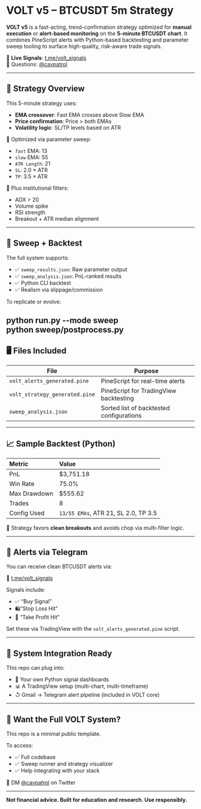 # **VOLT v5 – BTCUSDT 5m Strategy**

**VOLT v5** is a fast-acting, trend-confirmation strategy optimized for **manual execution** or **alert-based monitoring** on the **5-minute BTCUSDT chart**. It combines PineScript alerts with Python-based backtesting and parameter sweep tooling to surface high-quality, risk-aware trade signals.

📱 **Live Signals**: [t.me/volt\_signals](https://t.me/volt_signals)  
🧠 Questions: [@cavpatrol](https://twitter.com/cavpatrol)

---

## **🧐 Strategy Overview**

This 5-minute strategy uses:

* **EMA crossover**: Fast EMA crosses above Slow EMA  
* **Price confirmation**: Price \> both EMAs  
* **Volatility logic**: SL/TP levels based on ATR

📏 Optimized via parameter sweep:

* `fast` EMA: 13  
* `slow` EMA: 55  
* `ATR Length`: 21  
* `SL`: 2.0 × ATR  
* `TP`: 3.5 × ATR

🧠 Plus institutional filters:

* ADX \> 20  
* Volume spike  
* RSI strength  
* Breakout \+ ATR median alignment

---

## **🔁 Sweep \+ Backtest**

The full system supports:

* ✅ `sweep_results.json`: Raw parameter output  
* ✅ `sweep_analysis.json`: PnL-ranked results  
* ✅ Python CLI backtest  
* ✅ Realism via slippage/commission

To replicate or evolve:

python run.py \--mode sweep  
python sweep/postprocess.py  
---

## **🖥️ Files Included**

| File | Purpose |
| ----- | ----- |
| `volt_alerts_generated.pine` | PineScript for real-time alerts |
| `volt_strategy_generated.pine` | PineScript for TradingView backtesting |
| `sweep_analysis.json` | Sorted list of backtested configurations |

---

## **📈 Sample Backtest (Python)**

| Metric | Value |
| :---- | :---- |
| PnL | $3,751.18 |
| Win Rate | 75.0% |
| Max Drawdown | $555.62 |
| Trades | 8 |
| Config Used | `13/55 EMAs`, ATR 21, SL 2.0, TP 3.5 |

🚪 Strategy favors **clean breakouts** and avoids chop via multi-filter logic.

---

## **🔔 Alerts via Telegram**

You can receive clean BTCUSDT alerts via:

📱 [t.me/volt\_signals](https://t.me/volt_signals)

Signals include:

* ✅ “Buy Signal”  
* 🛍“Stop Loss Hit”  
* 🎯 “Take Profit Hit”

Set these via TradingView with the `volt_alerts_generated.pine` script.

---

## **🧰 System Integration Ready**

This repo can plug into:

* 🧠 Your own Python signal dashboards  
* 📊 A TradingView setup (multi-chart, multi-timeframe)  
* ↺ Gmail → Telegram alert pipeline (included in VOLT core)

---

## **🤝 Want the Full VOLT System?**

This repo is a minimal public template.

To access:

* ✅ Full codebase  
* ✅ Sweep runner and strategy visualizer  
* ✅ Help integrating with your stack

🔗 DM [@cavpatrol](https://twitter.com/cavpatrol) on Twitter

---

**Not financial advice. Built for education and research. Use responsibly.**

